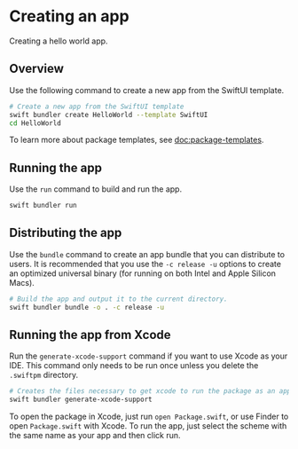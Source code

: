 # Creating an app

Creating a hello world app.

## Overview

Use the following command to create a new app from the SwiftUI template.

```sh
# Create a new app from the SwiftUI template
swift bundler create HelloWorld --template SwiftUI
cd HelloWorld
```

To learn more about package templates, see <doc:package-templates>.

## Running the app

Use the `run` command to build and run the app.

```sh
swift bundler run
```

## Distributing the app

Use the `bundle` command to create an app bundle that you can distribute to users. It is recommended that you use the `-c release -u` options to create an optimized universal binary (for running on both Intel and Apple Silicon Macs).

```sh
# Build the app and output it to the current directory.
swift bundler bundle -o . -c release -u
```

## Running the app from Xcode

Run the `generate-xcode-support` command if you want to use Xcode as your IDE. This command only needs to be run once unless you delete the `.swiftpm` directory.

```sh
# Creates the files necessary to get xcode to run the package as an app
swift bundler generate-xcode-support
```

To open the package in Xcode, just run `open Package.swift`, or use Finder to open `Package.swift` with Xcode. To run the app, just select the scheme with the same name as your app and then click run.


